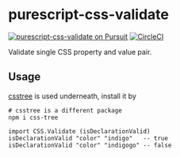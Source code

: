 # purescript-css-validate

[![purescript-css-validate on Pursuit](https://pursuit.purescript.org/packages/purescript-css-validate/badge)](https://pursuit.purescript.org/packages/purescript-css-validate)
[![CircleCI](https://circleci.com/gh/nonbili/purescript-css-validate.svg?style=svg)](https://circleci.com/gh/nonbili/purescript-css-validate)

Validate single CSS property and value pair.

## Usage

[csstree](https://github.com/csstree/csstree) is used underneath, install it by

```
# csstree is a different package
npm i css-tree
```


```
import CSS.Validate (isDeclarationValid)
isDeclarationValid "color" "indigo"   -- true
isDeclarationValid "color" "indigogo" -- false
```
